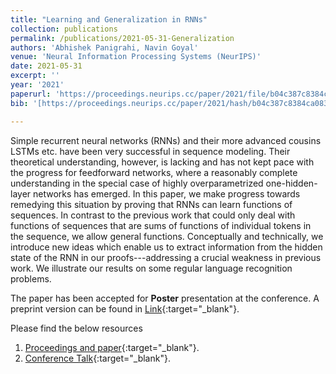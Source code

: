 ```yaml
---
title: "Learning and Generalization in RNNs"
collection: publications
permalink: /publications/2021-05-31-Generalization
authors: 'Abhishek Panigrahi, Navin Goyal'
venue: 'Neural Information Processing Systems (NeurIPS)'
date: 2021-05-31
excerpt: ''
year: '2021'
paperurl: 'https://proceedings.neurips.cc/paper/2021/file/b04c387c8384ca083a71b8da516f65f6-Paper.pdf'
bib: '[https://proceedings.neurips.cc/paper/2021/hash/b04c387c8384ca083a71b8da516f65f6-Abstract.html](https://proceedings.neurips.cc/paper/13238-/bibtex)'

---
```


Simple recurrent neural networks (RNNs) and their more advanced cousins LSTMs etc. have been very successful in sequence modeling. Their theoretical understanding, however, is lacking and has not kept pace with the progress for feedforward networks, where a reasonably complete understanding in the special case of highly overparametrized one-hidden-layer networks has emerged. In this paper, we make progress towards remedying this situation by proving that RNNs can learn functions of sequences. In contrast to the previous work that could only deal with functions of sequences that are sums of functions of individual tokens in the sequence, we allow general functions. Conceptually and technically, we introduce new ideas which enable us to extract information from the hidden state of the RNN in our proofs---addressing a crucial weakness in previous work. We illustrate our results on some regular language recognition problems.

The paper has been accepted for **Poster** presentation at the conference. A preprint version can be found in [Link](https://arxiv.org/pdf/2106.00047.pdf){:target="_blank"}.


Please find the below resources
1. [Proceedings and paper](https://openreview.net/forum?id=yr7nrY18Xu){:target="_blank"}.
2. [Conference Talk](https://nips.cc/virtual/2021/poster/27878){:target="_blank"}. 
